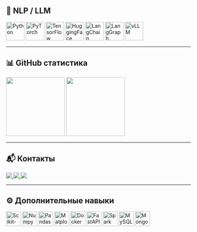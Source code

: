 ## 🔹 NLP / LLM

<p align="left">
  <!-- Основное -->
  <img src="https://cdn.jsdelivr.net/gh/devicons/devicon/icons/python/python-original.svg" width="50" height="50" alt="Python"/>
  <img src="https://cdn.jsdelivr.net/gh/devicons/devicon/icons/pytorch/pytorch-original.svg" width="50" height="50" alt="PyTorch"/>
  <img src="https://cdn.jsdelivr.net/gh/devicons/devicon/icons/tensorflow/tensorflow-original.svg" width="50" height="50" alt="TensorFlow"/>
  <img src="https://huggingface.co/front/assets/huggingface_logo-noborder.svg" width="50" height="50" alt="HuggingFace"/>
  <img src="https://commons.wikimedia.org/wiki/File:LangChain_Logo.svg#/media/File:LangChain_Logo.svg" width="50" height="50" alt="LangChain"/>
  <img src="https://raw.githubusercontent.com/langgenius/dify/main/packages/brand/logo.svg" width="50" height="50" alt="LangGraph"/>
  <img src="https://avatars.githubusercontent.com/u/127165008?s=200&v=4" width="50" height="50" alt="vLLM"/>
</p>

---

## 📊 GitHub статистика

<p align="left">
  <img src="https://github-readme-stats.vercel.app/api?username=ZavrazhinMA&show_icons=true&theme=default" height="160"/>
  <img src="https://github-readme-stats.vercel.app/api/top-langs/?username=ZavrazhinMA&layout=compact" height="160"/>
</p>

---

## 📬 Контакты

<p align="left">
  <a href="https://t.me/Maksim_AZ">
    <img src="https://img.shields.io/badge/Telegram-2CA5E0?style=for-the-badge&logo=telegram&logoColor=white"/>
  </a>
  <a href="https://www.kaggle.com/maksimaz">
    <img src="https://img.shields.io/badge/Kaggle-20BEFF?style=for-the-badge&logo=kaggle&logoColor=white"/>
  </a>
  <a href="https://github.com/ZavrazhinMA">
    <img src="https://img.shields.io/badge/GitHub-181717?style=for-the-badge&logo=github&logoColor=white"/>
  </a>
</p>

---

## ⚙️ Дополнительные навыки

<p align="left">
  <!-- Classic ML -->
  <img src="https://cdn.jsdelivr.net/gh/devicons/devicon/icons/scikitlearn/scikitlearn-original.svg" width="40" height="40" alt="Scikit-learn"/>
  <img src="https://cdn.jsdelivr.net/gh/devicons/devicon/icons/numpy/numpy-original.svg" width="40" height="40" alt="Numpy"/>
  <img src="https://cdn.jsdelivr.net/gh/devicons/devicon/icons/pandas/pandas-original.svg" width="40" height="40" alt="Pandas"/>
  <img src="https://cdn.jsdelivr.net/gh/devicons/devicon/icons/matplotlib/matplotlib-original.svg" width="40" height="40" alt="Matplotlib"/>
  <img src="https://cdn.jsdelivr.net/gh/devicons/devicon/icons/docker/docker-original.svg" width="40" height="40" alt="Docker"/>
  <img src="https://cdn.jsdelivr.net/gh/devicons/devicon/icons/fastapi/fastapi-original.svg" width="40" height="40" alt="FastAPI"/>
  <img src="https://cdn.jsdelivr.net/gh/devicons/devicon/icons/spark/spark-original.svg" width="40" height="40" alt="Spark"/>
  <img src="https://cdn.jsdelivr.net/gh/devicons/devicon/icons/mysql/mysql-original.svg" width="40" height="40" alt="MySQL"/>
  <img src="https://cdn.jsdelivr.net/gh/devicons/devicon/icons/mongodb/mongodb-original.svg" width="40" height="40" alt="MongoDB"/>
</p>

